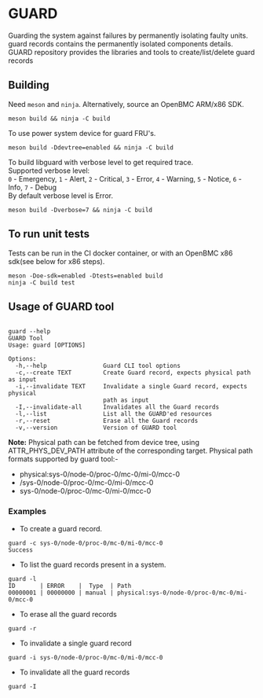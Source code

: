 # GUARD
Guarding the system against failures by permanently isolating faulty units.
guard records contains the permanently isolated components details.
GUARD repository provides the libraries and tools to create/list/delete guard records
## Building
Need `meson` and `ninja`. Alternatively, source an OpenBMC ARM/x86 SDK.
```
meson build && ninja -C build
```
To use power system device for guard FRU's.
```
meson build -Ddevtree=enabled && ninja -C build
```
To build libguard with verbose level to get required trace.\
Supported verbose level:\
`0` - Emergency, `1` - Alert, `2` - Critical, `3` - Error, `4` - Warning,
`5` - Notice, `6` - Info, `7` - Debug\
By default verbose level is Error.
```
meson build -Dverbose=7 && ninja -C build
```
## To run unit tests
Tests can be run in the CI docker container, or with an OpenBMC x86 sdk(see
below for x86 steps).
```
meson -Doe-sdk=enabled -Dtests=enabled build
ninja -C build test
```
## Usage of GUARD tool
```

guard --help
GUARD Tool
Usage: guard [OPTIONS]

Options:
  -h,--help                Guard CLI tool options
  -c,--create TEXT         Create Guard record, expects physical path as input
  -i,--invalidate TEXT     Invalidate a single Guard record, expects physical
                           path as input
  -I,--invalidate-all      Invalidates all the Guard records
  -l,--list                List all the GUARD'ed resources
  -r,--reset               Erase all the Guard records
  -v,--version             Version of GUARD tool

```
**Note:** Physical path can be fetched from device tree, using ATTR_PHYS_DEV_PATH
attribute of the corresponding target.
Physical path formats supported by guard tool:-

* physical:sys-0/node-0/proc-0/mc-0/mi-0/mcc-0
* /sys-0/node-0/proc-0/mc-0/mi-0/mcc-0
* sys-0/node-0/proc-0/mc-0/mi-0/mcc-0

### Examples

* To create a guard record.
```
guard -c sys-0/node-0/proc-0/mc-0/mi-0/mcc-0
Success
```
* To list the guard records present in a system.
```
guard -l
ID       | ERROR    |  Type  | Path 
00000001 | 00000000 | manual | physical:sys-0/node-0/proc-0/mc-0/mi-0/mcc-0
```
* To erase all the guard records
```
guard -r
```
* To invalidate a single guard record
```
guard -i sys-0/node-0/proc-0/mc-0/mi-0/mcc-0
```
* To invalidate all the guard records
```
guard -I
```
